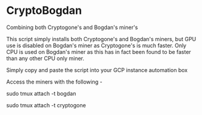 # CryptoBogdan
Combining both Cryptogone's and Bogdan's miner's

This script simply installs both Cryptogone's and Bogdan's miners, but GPU use is disabled on Bogdan's miner as Cryptogone's is much faster. Only CPU is used on Bogdan's miner as this has in fact been found to be faster than any other CPU only miner.

Simply copy and paste the script into your GCP instance automation box

Access the miners with the following -

sudo tmux attach -t bogdan

sudo tmux attach -t cryptogone
